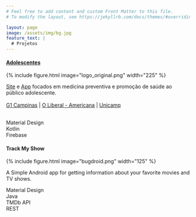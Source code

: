 ```yaml
---
# Feel free to add content and custom Front Matter to this file.
# To modify the layout, see https://jekyllrb.com/docs/themes/#overriding-theme-defaults

layout: page
image: /assets/img/bg.jpg
feature_text: |
  # Projetos
---
```


<div class="card">
 <div class="card-container">
   <div class="project-title">
   <h4><b><a href="https://www.fcm.unicamp.br/adolescentes/">Adolescentes</a></b></h4>
   </div>
   {% include figure.html image="logo_original.png" width="225" %}

<a href="https://www.fcm.unicamp.br/adolescentes/">Site</a> e <a href="https://play.google.com/store/apps/details?id=com.nrgbrainn.adolescentes">App</a> focados em medicina preventiva e promoção de saúde ao público adolescente.
<br/><br/>
<a href="https://g1.globo.com/sp/campinas-regiao/noticia/2021/02/25/unicamp-lanca-aplicativo-e-site-para-explicar-temas-relacionados-a-saude-para-adolescentes.ghtml">G1 Campinas</a>
 |
<a href="https://liberal.com.br/mais/bem-estar/unicamp-lanca-site-e-aplicativo-de-saude-adolescente-1468341/">O Liberal - Americana</a>
 |
<a href="https://www.unicamp.br/unicamp/ju/noticias/2021/02/24/site-e-aplicativo-para-promocao-da-saude-de-adolescentes-sao-lancados-por">Unicamp</a>
<br/><br/>

<div class="chip">Material Design</div><div class="chip">Kotlin</div><div class="chip">Firebase</div>
 </div>
</div>

<div class="card">
 <div class="card-container">
   <div class="project-title">
   <h4><b>Track My Show</b></h4>
   </div>
   {% include figure.html image="bugdroid.png" width="125" %}

A Simple Android app for getting information about your favorite movies and TV shows.<br/>

<div class="chip">Material Design</div><div class="chip">Java</div><div class="chip">TMDb API</div><div class="chip">REST</div>
 </div>
</div>
